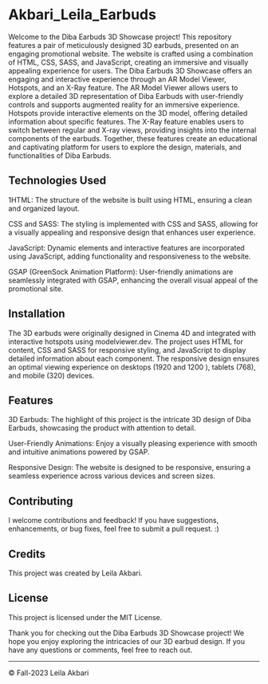 # Akbari_Leila_Earbuds

Welcome to the Diba Earbuds 3D Showcase project! This repository features a pair of meticulously designed 3D earbuds, presented on an engaging promotional website. The website is crafted using a combination of HTML, CSS, SASS, and JavaScript, creating an immersive and visually appealing experience for users. 
The Diba Earbuds 3D Showcase offers an engaging and interactive experience through an AR Model Viewer, Hotspots, and an X-Ray feature. The AR Model Viewer allows users to explore a detailed 3D representation of Diba Earbuds with user-friendly controls and supports augmented reality for an immersive experience. Hotspots provide interactive elements on the 3D model, offering detailed information about specific features. The X-Ray feature enables users to switch between regular and X-ray views, providing insights into the internal components of the earbuds. Together, these features create an educational and captivating platform for users to explore the design, materials, and functionalities of Diba Earbuds.

## Technologies Used

1HTML: The structure of the website is built using HTML, ensuring a clean and organized layout.

CSS and SASS: The styling is implemented with CSS and SASS, allowing for a visually appealing and responsive design that enhances user experience.

JavaScript: Dynamic elements and interactive features are incorporated using JavaScript, adding functionality and responsiveness to the website.

GSAP (GreenSock Animation Platform): User-friendly animations are seamlessly integrated with GSAP, enhancing the overall visual appeal of the promotional site.

## Installation
The 3D earbuds were originally designed in Cinema 4D and integrated with interactive hotspots using modelviewer.dev. The project uses HTML for content, CSS and SASS for responsive styling, and JavaScript to display detailed information about each component. The responsive design ensures an optimal viewing experience on desktops (1920 and 1200 ), tablets (768), and mobile (320) devices. 

## Features

3D Earbuds: The highlight of this project is the intricate 3D design of Diba Earbuds, showcasing the product with attention to detail.

User-Friendly Animations: Enjoy a visually pleasing experience with smooth and intuitive animations powered by GSAP.

Responsive Design: The website is designed to be responsive, ensuring a seamless experience across various devices and screen sizes.


## Contributing

I welcome contributions and feedback! If you have suggestions, enhancements, or bug fixes, feel free to submit a pull request. :)


## Credits

This project was created by Leila Akbari.

## License

This project is licensed under the MIT License.

Thank you for checking out the Diba Earbuds 3D Showcase project! We hope you enjoy exploring the intricacies of our 3D earbud design. If you have any questions or comments, feel free to reach out.

- - -
© Fall-2023  Leila Akbari
